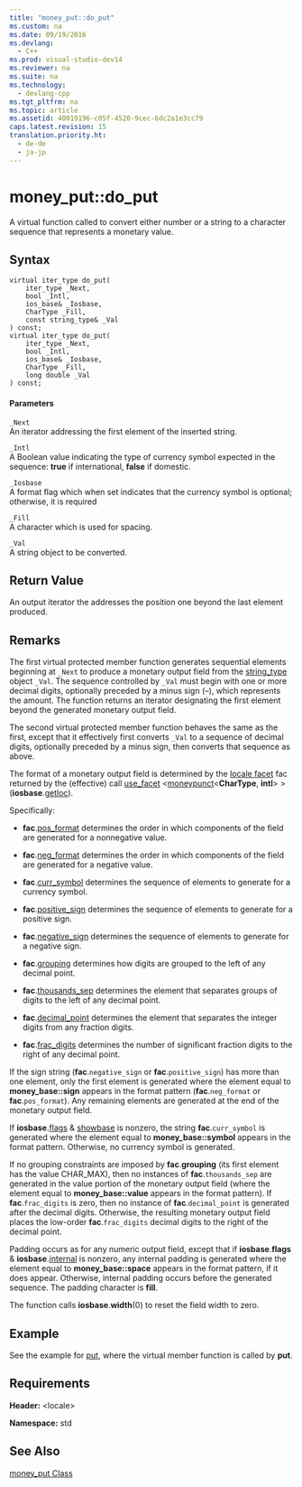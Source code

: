```yaml
---
title: "money_put::do_put"
ms.custom: na
ms.date: 09/19/2016
ms.devlang: 
  - C++
ms.prod: visual-studio-dev14
ms.reviewer: na
ms.suite: na
ms.technology: 
  - devlang-cpp
ms.tgt_pltfrm: na
ms.topic: article
ms.assetid: 40019196-c05f-4520-9cec-6dc2a1e3cc79
caps.latest.revision: 15
translation.priority.ht: 
  - de-de
  - ja-jp
---
```

# money_put::do_put
A virtual function called to convert either number or a string to a character sequence that represents a monetary value.  
  
## Syntax  
  
```  
virtual iter_type do_put(  
    iter_type _Next,   
    bool _Intl,   
    ios_base& _Iosbase,  
    CharType _Fill,   
    const string_type& _Val  
) const;  
virtual iter_type do_put(  
    iter_type _Next,   
    bool _Intl,   
    ios_base& _Iosbase,  
    CharType _Fill,  
    long double _Val  
) const;  
```  
  
#### Parameters  
 `_Next`  
 An iterator addressing the first element of the inserted string.  
  
 `_Intl`  
 A Boolean value indicating the type of currency symbol expected in the sequence: **true** if international, **false** if domestic.  
  
 `_Iosbase`  
 A format flag which when set indicates that the currency symbol is optional; otherwise, it is required  
  
 `_Fill`  
 A character which is used for spacing.  
  
 `_Val`  
 A string object to be converted.  
  
## Return Value  
 An output iterator the addresses the position one beyond the last element produced.  
  
## Remarks  
 The first virtual protected member function generates sequential elements beginning at `_Next` to produce a monetary output field from the [string_type](../vs140/money_put--string_type.md) object `_Val`. The sequence controlled by `_Val` must begin with one or more decimal digits, optionally preceded by a minus sign (–), which represents the amount. The function returns an iterator designating the first element beyond the generated monetary output field.  
  
 The second virtual protected member function behaves the same as the first, except that it effectively first converts `_Val` to a sequence of decimal digits, optionally preceded by a minus sign, then converts that sequence as above.  
  
 The format of a monetary output field is determined by the [locale facet](../vs140/facet-Class.md) fac returned by the (effective) call [use_facet](../vs140/use_facet.md) <[moneypunct](../vs140/moneypunct-Class.md)<**CharType**, **intl**> >(**iosbase**.[getloc](../vs140/ios_base--getloc.md)).  
  
 Specifically:  
  
-   **fac**.[pos_format](../vs140/moneypunct--pos_format.md) determines the order in which components of the field are generated for a nonnegative value.  
  
-   **fac**.[neg_format](../vs140/moneypunct--neg_format.md) determines the order in which components of the field are generated for a negative value.  
  
-   **fac**.[curr_symbol](../vs140/moneypunct--curr_symbol.md) determines the sequence of elements to generate for a currency symbol.  
  
-   **fac**.[positive_sign](../vs140/moneypunct--positive_sign.md) determines the sequence of elements to generate for a positive sign.  
  
-   **fac**.[negative_sign](../vs140/moneypunct--negative_sign.md) determines the sequence of elements to generate for a negative sign.  
  
-   **fac**.[grouping](../vs140/moneypunct--grouping.md) determines how digits are grouped to the left of any decimal point.  
  
-   **fac**.[thousands_sep](../vs140/moneypunct--thousands_sep.md) determines the element that separates groups of digits to the left of any decimal point.  
  
-   **fac**.[decimal_point](../vs140/moneypunct--decimal_point.md) determines the element that separates the integer digits from any fraction digits.  
  
-   **fac**.[frac_digits](../vs140/moneypunct--frac_digits.md) determines the number of significant fraction digits to the right of any decimal point.  
  
 If the sign string (**fac**.`negative_sign` or **fac**.`positive_sign`) has more than one element, only the first element is generated where the element equal to **money_base::sign** appears in the format pattern (**fac**.`neg_format` or **fac**.`pos_format`). Any remaining elements are generated at the end of the monetary output field.  
  
 If **iosbase**.[flags](../vs140/ios_base--flags.md) & [showbase](../vs140/showbase.md) is nonzero, the string **fac**.`curr_symbol` is generated where the element equal to **money_base::symbol** appears in the format pattern. Otherwise, no currency symbol is generated.  
  
 If no grouping constraints are imposed by **fac**.**grouping** (its first element has the value CHAR_MAX), then no instances of **fac**.`thousands_sep` are generated in the value portion of the monetary output field (where the element equal to **money_base::value** appears in the format pattern). If **fac**.`frac_digits` is zero, then no instance of **fac**.`decimal_point` is generated after the decimal digits. Otherwise, the resulting monetary output field places the low-order **fac**.`frac_digits` decimal digits to the right of the decimal point.  
  
 Padding occurs as for any numeric output field, except that if **iosbase**.**flags** & **iosbase**.[internal](../vs140/internal--Standard-C---Library-.md) is nonzero, any internal padding is generated where the element equal to **money_base::space** appears in the format pattern, if it does appear. Otherwise, internal padding occurs before the generated sequence. The padding character is **fill**.  
  
 The function calls **iosbase**.**width**(0) to reset the field width to zero.  
  
## Example  
 See the example for [put](../vs140/money_put--put.md), where the virtual member function is called by **put**.  
  
## Requirements  
 **Header:** <locale\>  
  
 **Namespace:** std  
  
## See Also  
 [money_put Class](../vs140/money_put-Class.md)
